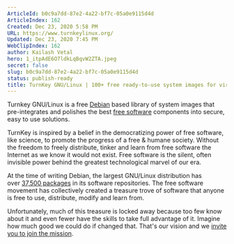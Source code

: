 ```yaml
---
ArticleId: b0c9a7dd-87e2-4a22-bf7c-05a0e9115d4d
ArticleIndex: 162
Created: Dec 23, 2020 5:58 PM
URL: https://www.turnkeylinux.org/
Updated: Dec 23, 2020 7:45 PM
WebClipIndex: 162
author: Kailash Vetal
hero: 1_itpAdE6O7ldkLqBqvW2ZTA.jpeg
secret: false
slug: b0c9a7dd-87e2-4a22-bf7c-05a0e9115d4d
status: publish-ready
title: TurnKey GNU/Linux | 100+ free ready-to-use system images for virtual machines, the cloud and bare metal
---
```

Turnkey GNU/Linux is a free [Debian](https://www.debian.org/) based library of system images that pre-integrates and polishes the best [free software](https://www.turnkeylinux.org/faq#t597n15822) components into secure, easy to use solutions.

TurnKey is inspired by a belief in the democratizing power of free software, like science, to promote the progress of a free & humane society. Without the freedom to freely distribute, tinker and learn from free software the Internet as we know it would not exist. Free software is the silent, often invisible power behind the greatest technological marvel of our era.

At the time of writing Debian, the largest GNU/Linux distribution has over [37,500 packages](https://packages.debian.org/stable/allpackages?format=txt.gz) in its software repositories. The free software movement has collectively created a treasure trove of software that anyone is free to use, distribute, modify and learn from.

Unfortunately, much of this treasure is locked away because too few know about it and even fewer have the skills to take full advantage of it. Imagine how much good we could do if changed that. That's our vision and we [invite you to join the mission](https://www.turnkeylinux.org/help/dev).

